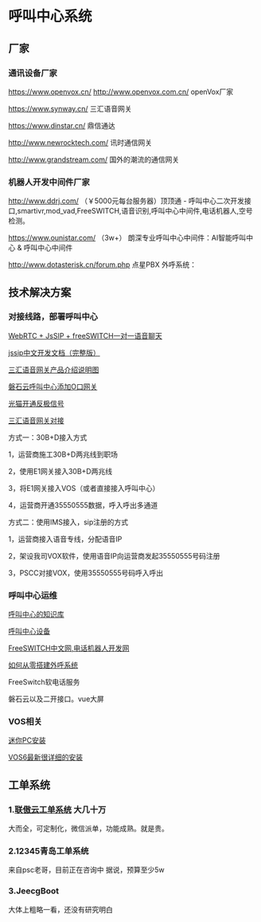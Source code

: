 # 呼叫中心系统



## 厂家

### 通讯设备厂家

https://www.openvox.cn/   http://www.openvox.com.cn/   openVox厂家

https://www.synway.cn/  三汇语音网关

https://www.dinstar.cn/  鼎信通达

http://www.newrocktech.com/  讯时通信网关

http://www.grandstream.com/  国外的潮流的通信网关

### 机器人开发中间件厂家

http://www.ddrj.com/   （￥5000元每台服务器）顶顶通 - 呼叫中心二次开发接口,smartivr,mod_vad,FreeSWITCH,语音识别,呼叫中心中间件,电话机器人,空号检测。

 https://www.ounistar.com/ （3w+）  朗深专业呼叫中心中间件：AI智能呼叫中心 & 呼叫中心中间件  

http://www.dotasterisk.cn/forum.php  点星PBX 外呼系统：

## 技术解决方案

### 对接线路，部署呼叫中心

[WebRTC + JsSIP + freeSWITCH一对一语音聊天](https://www.cnblogs.com/gxp69/articles/12028002.html)

[jssip中文开发文档（完整版） ](https://www.cnblogs.com/benmumu/p/8316670.html)

[三汇语音网关产品介绍说明图](https://www.dsliu.com/products/synway/)

[磐石云呼叫中心添加O口网关](PSCC.md)

[光猫开通反极信号](Fanjixinhao.md)

[三汇语音网关对接](Sanhui.md)



方式一：30B+D接入方式

1，运营商施工30B+D两兆线到职场

2，使用E1网关接入30B+D两兆线

3，将E1网关接入VOS（或者直接接入呼叫中心）

4，运营商开通35550555数据，呼入呼出多通道

 

 

方式二：使用IMS接入，sip注册的方式

1，运营商接入语音专线，分配语音IP

2，架设我司VOX软件，使用语音IP向运营商发起35550555号码注册

3，PSCC对接VOX，使用35550555号码呼入呼出



### 呼叫中心运维

[呼叫中心的知识库](knowledge.md)

[呼叫中心设备](ipgateway.md)

[FreeSWITCH中文网,电话机器人开发网](http://www.freeswitch.net.cn/index.html)

[如何从零搭建外呼系统](http://www.woshipm.com/pmd/1210429.html)

FreeSwitch软电话服务

磐石云以及二开接口。vue大屏

### VOS相关

[迷你PC安装](minipc.md)

[VOS6最新很详细的安装](vos6install.md)






## 工单系统

### 1.[联傲云工单系统](http://www.chainall.com/)  大几十万

大而全，可定制化，微信派单，功能成熟。就是贵。

### 2.12345青岛工单系统

来自psc老哥，目前正在咨询中
据说，预算至少5w


### 3.JeecgBoot

大体上粗略一看，还没有研究明白







